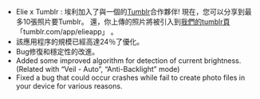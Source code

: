 - Elie x Tumblr : 埃利加入了與一個的[Tumblr](//tumblr.com)合作夥伴! 現在，您可以分享到最多10張照片要Tumblr。 還，你上傳的照片將被引入到[我們的tumblr頁](//tumblr.com/app/elieappapp) 「tumblr.com/app/elieapp」 。
- 該應用程序的規模已經高達24％了優化。
- Bug修復和穩定性的改進。
- Added some improved algorithm for detection of current brightness. (Related with “Veil - Auto”, “Anti-Backlight” mode)
- Fixed a bug that could occur crashes while fail to create photo files in your device for various reasons.